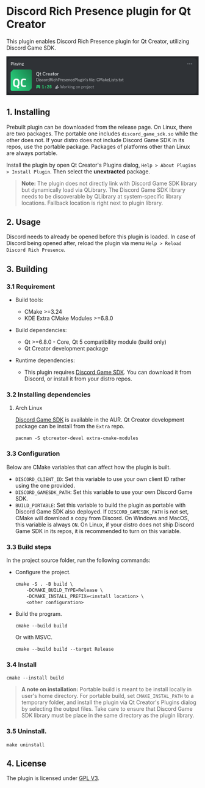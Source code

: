 # Discord Rich Presence plugin for Qt Creator

This plugin enables Discord Rich Presence plugin for Qt Creator, utilizing Discord Game SDK.

![Screenshot](Screenshot.png)

## 1. Installing

Prebuilt plugin can be downloaded from the release page. On Linux, there are two packages. The portable one includes `discord_game_sdk.so` while the other does not. If your distro does not include Discord Game SDK in its repos, use the portable package. Packages of platforms other than Linux are always portable.

Install the plugin by open Qt Creator's Plugins dialog, `Help > About Plugins > Install Plugin`. Then select the **unextracted** package.

> **Note:** The plugin does not directly link with Discord Game SDK library but dynamically load via QLibrary. The Discord Game SDK library needs to be discoverable by QLibrary at system-specific library locations. Fallback location is right next to plugin library.

## 2. Usage

Discord needs to already be opened before this plugin is loaded. In case of Discord being opened after, reload the plugin via menu `Help > Reload Discord Rich Presence`.

## 3. Building
### 3.1 Requirement

- Build tools:
    - CMake >=3.24
    - KDE Extra CMake Modules >=6.8.0
    
- Build dependencies:
    - Qt >=6.8.0 - Core, Qt 5 compatibility module (build only)
    - Qt Creator development package
    
- Runtime dependencies:
    - This plugin requires [Discord Game SDK](https://dl-game-sdk.discordapp.net/3.2.1/discord_game_sdk.zip). You can download it from Discord, or install it from your distro repos.

### 3.2 Installing dependencies

1. Arch Linux
    
    [Discord Game SDK](https://aur.archlinux.org/packages/discord-game-sdk) is available in the AUR. Qt Creator development package can be install from the `Extra` repo.
    ```
    pacman -S qtcreator-devel extra-cmake-modules
    ```

### 3.3 Configuration

Below are CMake variables that can affect how the plugin is built.

- `DISCORD_CLIENT_ID`: Set this variable to use your own client ID rather using the one provided.
- `DISCORD_GAMESDK_PATH`: Set this variable to use your own Discord Game SDK.
- `BUILD_PORTABLE`: Set this variable to build the plugin as portable with Discord Game SDK also deployed. If `DISCORD_GAMESDK_PATH` is not set, CMake will download a copy from Discord. On Windows and MacOS, this variable is always `ON`. On Linux, if your distro does not ship Discord Game SDK in its repos, it is recommended to turn on this variable.

### 3.3 Build steps
In the project source folder, run the following commands:

- Configure the project.
    ```
    cmake -S . -B build \
        -DCMAKE_BUILD_TYPE=Release \
        -DCMAKE_INSTALL_PREFIX=<install location> \
        <other configuration>
    ```

- Build the program.

    ```
    cmake --build build
    ```
    
    Or with MSVC.
    
    ```
    cmake --build build --target Release
    ```

### 3.4 Install

```
cmake --install build
```

> **A note on installation:** Portable build is meant to be install locally in user's home directory. For portable build, set `CMAKE_INSTAL_PATH` to a temporary folder, and install the plugin via Qt Creator's Plugins dialog by selecting the output files. Take care to ensure that Discord Game SDK library must be place in the same directory as the plugin library.

### 3.5 Uninstall.
```
make uninstall
```
   
## 4. License
The plugin is licensed under [GPL V3](LICENSE).
